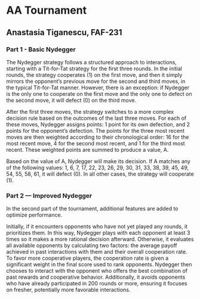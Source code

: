 # AA Tournament
## Anastasia Tiganescu, FAF-231

### Part 1 - Basic Nydegger
The Nydegger strategy follows a structured approach to interactions, starting with a Tit-for-Tat strategy for the first
three rounds. In the initial rounds, the strategy cooperates (1) on the first move, and then it simply mirrors the opponent’s
previous move for the second and third moves, in the typical Tit-for-Tat manner. However, there is an exception: if Nydegger 
is the only one to cooperate on the first move and the only one to defect on the second move, it will defect (0) on the third
move.

After the first three moves, the strategy switches to a more complex decision rule based on the outcomes of the last three 
moves. For each of these moves, Nydegger assigns points: 1 point for its own defection, and 2 points for the opponent’s 
defection. The points for the three most recent moves are then weighted according to their chronological order: 16 for the
most recent move, 4 for the second most recent, and 1 for the third most recent. These weighted points are summed to produce
a value, A.

Based on the value of A, Nydegger will make its decision. If A matches any of the following values: 1, 6, 7, 17, 22, 23, 26,
29, 30, 31, 33, 38, 39, 45, 49, 54, 55, 58, 61, it will defect (0). In all other cases, the strategy will cooperate (1).

### Part 2 — Improved Nydegger
In the second part of the tournament, additional features are added to optimize performance.

Initially, if it encounters opponents who have not yet played any rounds, it prioritizes them. In this way,
Nydegger plays with each opponent at least 3 times so it makes a more rational decision afterward. Otherwise, it evaluates all available opponents
by calculating two factors: the average payoff achieved in past interactions with them and their overall cooperation rate. To favor more cooperative
players, the cooperation rate is given a significant weight in the final score used to rank opponents. Nydegger then chooses to interact with the
opponent who offers the best combination of past rewards and cooperative behavior. Additionally, it avoids opponents who have already participated in
200 rounds or more, ensuring it focuses on fresher, potentially more favorable interactions.